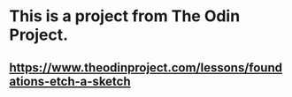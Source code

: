 # This is a project from The Odin Project.
## https://www.theodinproject.com/lessons/foundations-etch-a-sketch